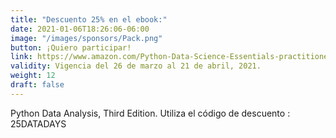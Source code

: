 ```yaml
---
title: "Descuento 25% en el ebook:"
date: 2021-01-06T18:26:06-06:00
image: "/images/sponsors/Pack.png"
button: ¡Quiero participar!
link: https://www.amazon.com/Python-Data-Science-Essentials-practitioners-ebook/dp/B07H5KBDVL/ref=sr_1_5?dchild=1&keywords=Python+Data+Analysis%2C+Third+Edition&qid=1616136169&sr=8-5
validity: Vigencia del 26 de marzo al 21 de abril, 2021.
weight: 12
draft: false
---
```


Python Data Analysis, Third Edition. Utiliza el código de descuento : 25DATADAYS

